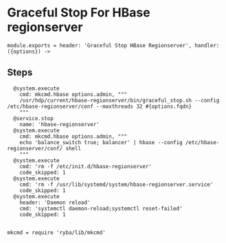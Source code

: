 
# Graceful Stop For HBase regionserver

    module.exports = header: 'Graceful Stop HBase Regionserver', handler: ({options}) ->

## Steps

      @system.execute
        cmd: mkcmd.hbase options.admin, """
        /usr/hdp/current/hbase-regionserver/bin/graceful_stop.sh --config /etc/hbase-regionserver/conf --maxthreads 32 #{options.fqdn}
        """
      @service.stop
        name: 'hbase-regionserver'
      @system.execute
        cmd: mkcmd.hbase options.admin, """
        echo 'balance_switch true; balancer' | hbase --config /etc/hbase-regionserver/conf/ shell
        """
      @system.execute
        cmd: 'rm -f /etc/init.d/hbase-regionserver'
        code_skipped: 1
      @system.execute
        cmd: 'rm -f /usr/lib/systemd/system/hbase-regionserver.service'
        code_skipped: 1
      @system.execute
        header: 'Daemon reload'
        cmd: 'systemctl daemon-reload;systemctl reset-failed'
        code_skipped: 1

      
    mkcmd = require 'ryba/lib/mkcmd'
